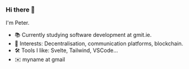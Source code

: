 ### Hi there 👋

I'm Peter.
 - 📚 Currently studying software development at gmit.ie.
 - 🧐 Interests: Decentralisation, communication platforms, blockchain.
 - 🛠 Tools I like: Svelte, Tailwind, VSCode...
 - ✉️ myname at gmail

<!--
**petercoyne/petercoyne** is a ✨ _special_ ✨ repository because its `README.md` (this file) appears on your GitHub profile.

Here are some ideas to get you started:

- 🔭 I’m currently working on ...
- 🌱 I’m currently learning ...
- 👯 I’m looking to collaborate on ...
- 🤔 I’m looking for help with ...
- 💬 Ask me about ...
- 📫 How to reach me: ...
- 😄 Pronouns: ...
- ⚡ Fun fact: ...
-->
